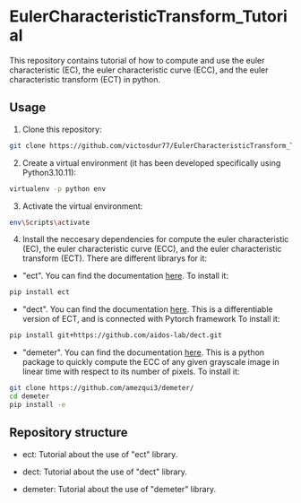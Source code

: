 # EulerCharacteristicTransform_Tutorial
This repository contains tutorial of how to compute and use the euler characteristic (EC), the euler characteristic curve (ECC), and the euler characteristic transform (ECT) in python.


## Usage

1) Clone this repository:

```bash
git clone https://github.com/victosdur77/EulerCharacteristicTransform_Tutorial.git
```

2) Create a virtual environment (it has been developed specifically using Python3.10.11):

```bash
virtualenv -p python env
```

3) Activate the virtual environment:

```bash
env\Scripts\activate
```

4) Install the neccesary dependencies for compute the euler characteristic (EC), the euler characteristic curve (ECC), and the euler characteristic transform (ECT). There are different librarys for it:

- "ect". You can find the documentation [here](https://munchlab.github.io/ect/re). To install it:

```bash
pip install ect
```

- "dect". You can find the documentation [here](https://aidos.group/dect/dect.html). This is a differentiable version of ECT, and is connected with Pytorch framework To install it: 

```bash
pip install git+https://github.com/aidos-lab/dect.git
```

- "demeter". You can find the documentation [here](https://github.com/amezqui3/demeter). This is a python package to quickly compute the ECC of any given grayscale image in linear time with respect to its number of pixels. To install it:

```bash
git clone https://github.com/amezqui3/demeter/
cd demeter
pip install -e
```

## Repository structure

- ect: Tutorial about the use of "ect" library.

- dect: Tutorial about the use of "dect" library.

- demeter: Tutorial about the use of "demeter" library.